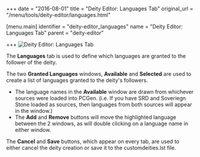 +++
date = "2016-08-01"
title = "Deity Editor: Languages Tab"
original_url = "/menu/tools/deity-editor/languages.html"

[menu.main]
    identifier = "deity-editor_languages"
    name = "Deity Editor: Languages Tab"
    parent = "deity-editor"
    
+++
![Deity Editor: Languages
Tab](../../../images/editors/deity/languagestab.png)

The **Languages** tab is used to define which languages are granted to
the follower of the deity.

The two **Granted Languages** windows, **Available** and **Selected**
are used to create a list of languages granted to the deity's followers.

-   The language names in the **Available** window are drawn from
    whichever sources were loaded into PCGen. (i.e. If you have SRD and
    Soveriegn Stone loaded as sources, then languages from both sources
    will appear in the window.)
-   The **Add** and **Remove** buttons will move the highlighted
    language between the 2 windows, as will double clicking on a
    language name in either window.

The **Cancel** and **Save** buttons, which appear on every tab, are used
to either cancel the deity creation or save it to the customdeities.lst
file.



